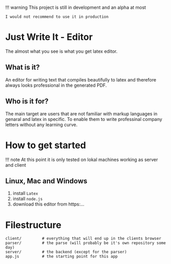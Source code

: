 !!! warning
    This project is still in development and an alpha at most

    I would not recommend to use it in production

# Just Write It - Editor

The almost what you see is what you get latex editor.

## What is it?

An editor for writing text that compiles beautifully to latex and therefore always looks professional in the generated PDF.

## Who is it for?

The main target are users that are not familiar with markup languages in genaral and latex in specific. To enable them to write
professinal company letters without any learning curve.

# How to get started

!!! note
    At this point it is only tested on lokal machines working as server and client

## Linux, Mac and Windows

  1. install `Latex`
  2. install `node.js`
  3. download this editor from https:...

# Filestructure

    client/         # everything that will end up in the clients browser
    parser/         # the parse (will probably be it's own repository some day)
    server/         # the backend (except for the parser)
    app.js          # the starting point for this app


